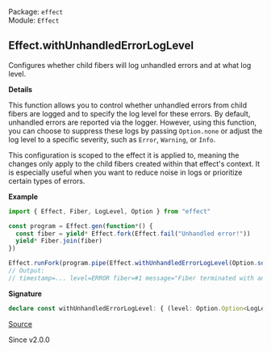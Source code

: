 Package: `effect`<br />
Module: `Effect`<br />

## Effect.withUnhandledErrorLogLevel

Configures whether child fibers will log unhandled errors and at what log
level.

**Details**

This function allows you to control whether unhandled errors from child
fibers are logged and to specify the log level for these errors. By default,
unhandled errors are reported via the logger. However, using this function,
you can choose to suppress these logs by passing `Option.none` or adjust the
log level to a specific severity, such as `Error`, `Warning`, or `Info`.

This configuration is scoped to the effect it is applied to, meaning the
changes only apply to the child fibers created within that effect's context.
It is especially useful when you want to reduce noise in logs or prioritize
certain types of errors.

**Example**

```ts
import { Effect, Fiber, LogLevel, Option } from "effect"

const program = Effect.gen(function*() {
  const fiber = yield* Effect.fork(Effect.fail("Unhandled error!"))
  yield* Fiber.join(fiber)
})

Effect.runFork(program.pipe(Effect.withUnhandledErrorLogLevel(Option.some(LogLevel.Error))))
// Output:
// timestamp=... level=ERROR fiber=#1 message="Fiber terminated with an unhandled error" cause="Error: Unhandled error!"
```

**Signature**

```ts
declare const withUnhandledErrorLogLevel: { (level: Option.Option<LogLevel.LogLevel>): <A, E, R>(self: Effect<A, E, R>) => Effect<A, E, R>; <A, E, R>(self: Effect<A, E, R>, level: Option.Option<LogLevel.LogLevel>): Effect<A, E, R>; }
```

[Source](https://github.com/Effect-TS/effect/tree/main/packages/effect/src/Effect.ts#L11163)

Since v2.0.0